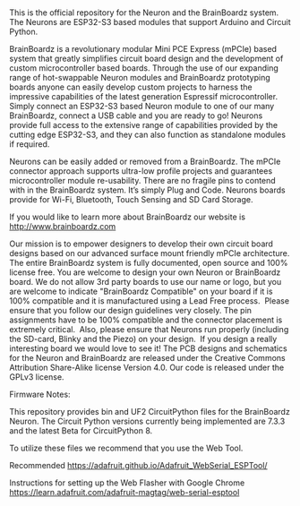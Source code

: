 ### 

This is the official repository for the Neuron and the BrainBoardz system. The Neurons are ESP32-S3 based modules that support Arduino and Circuit Python. 

BrainBoardz is a revolutionary modular Mini PCE Express (mPCIe) based system that greatly simplifies circuit board design and the development of custom microcontroller based boards.  Through the use of our expanding range of hot-swappable Neuron modules and BrainBoardz prototyping boards anyone can easily develop custom projects to harness the impressive capabilities of the latest generation Espressif microcontroller. Simply connect an ESP32-S3 based Neuron module to one of our many BrainBoardz, connect a USB cable and you are ready to go! Neurons provide full access to the extensive range of capabilities provided by the cutting edge ESP32-S3, and they can also function as standalone modules if required.

Neurons can be easily added or removed from a BrainBoardz. The mPCIe connector approach supports ultra-low profile projects and guarantees microcontroller module re-usability. There are no fragile pins to contend with in the BrainBoardz system. It’s simply Plug and Code. Neurons boards provide for Wi-Fi, Bluetooth, Touch Sensing and SD Card Storage.

If you would like to learn more about BrainBoardz our website is http://www.brainboardz.com

Our mission is to empower designers to develop their own circuit board designs based on our advanced surface mount friendly mPCIe architecture. The entire BrainBoardz system is fully documented, open source and 100% license free. You are welcome to design your own Neuron or BrainBoardz board. We do not allow 3rd party boards to use our name or logo, but you are welcome to indicate "BrainBoardz Compatible" on your board if it is 100% compatible and it is manufactured using a Lead Free process.  Please ensure that you follow our design guidelines very closely. The pin assignments have to be 100% compatible and the connector placement is extremely critical.  Also, please ensure that Neurons run properly (including the SD-card, Blinky and the Piezo) on your design.  If you design a really  interesting board we would love to see it! The PCB designs and schematics for the Neuron and BrainBoardz are released under the Creative Commons Attribution Share-Alike license Version 4.0. Our code is released under the GPLv3 license. 

Firmware Notes: 

This repository provides bin and UF2 CircuitPython files for the BrainBoardz Neuron. The Circuit Python versions currently being implemented are 7.3.3 and the latest Beta for CircuitPython 8.

To utilize these files we recommend that you use the Web Tool.

Recommended https://adafruit.github.io/Adafruit_WebSerial_ESPTool/

Instructions for setting up the Web Flasher with Google Chrome https://learn.adafruit.com/adafruit-magtag/web-serial-esptool



<!--
**BrainBoardz/BrainBoardz** is a ✨ _special_ ✨ repository because its `README.md` (this file) appears on your GitHub profile.



-->
